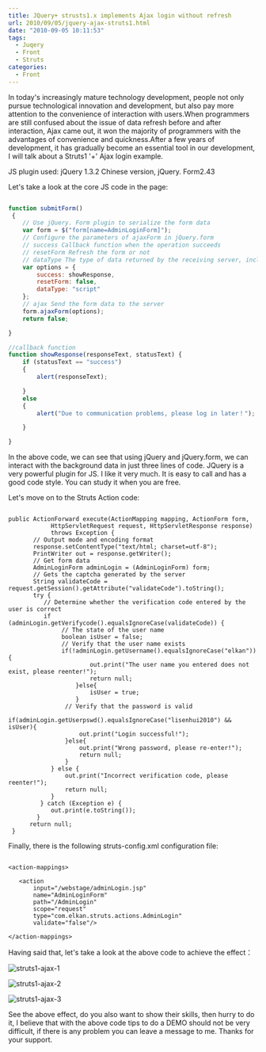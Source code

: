 ```yaml
---
title: JQuery+ strusts1.x implements Ajax login without refresh
url: 2010/09/05/jquery-ajax-struts1.html
date: "2010-09-05 10:11:53"
tags: 
  - Juqery
  - Front
  - Struts
categories:
  - Front
---
```


In today's increasingly mature technology development, people not only pursue technological innovation and development, but also pay more attention to the convenience of interaction with users.When programmers are still confused about the issue of data refresh before and after interaction, Ajax came out, it won the majority of programmers with the advantages of convenience and quickness.After a few years of development, it has gradually become an essential tool in our development, I will talk about a Struts1 '+' Ajax login example.

<!--more-->

JS plugin used: jQuery 1.3.2 Chinese version, jQuery. Form2.43

Let's take a look at the core JS code in the page:

```javascript

function submitForm()
 {
    // Use jQuery. Form plugin to serialize the form data   
    var form = $("form[name=AdminLoginForm]");
    // Configure the parameters of ajaxForm in jQuery.form 
    // success Callback function when the operation succeeds   
    // resetForm Refresh the form or not   
    // dataType The type of data returned by the receiving server, including script, XML, JSON, etc   
    var options = {
        success: showResponse,
        resetForm: false,
        dataType: "script"
    };
    // ajax Send the form data to the server  
    form.ajaxForm(options);
    return false;

}

//callback function  
function showResponse(responseText, statusText) {
    if (statusText == "success")
    {
        alert(responseText);

    }
    else
    {
        alert("Due to communication problems, please log in later！");

    }

}

```

In the above code, we can see that using jQuery and jQuery.form, we can interact with the background data in just three lines of code.
JQuery is a very powerful plugin for JS. I like it very much. It is easy to call and has a good code style.
You can study it when you are free.

Let's move on to the Struts Action code:

```

public ActionForward execute(ActionMapping mapping, ActionForm form,           
            HttpServletRequest request, HttpServletResponse response)           
            throws Exception {           
       // Output mode and encoding format           
       response.setContentType("text/html; charset=utf-8");           
       PrintWriter out = response.getWriter();           
       // Get form data           
       AdminLoginForm adminLogin = (AdminLoginForm) form;           
       // Gets the captcha generated by the server           
       String validateCode = request.getSession().getAttribute("validateCode").toString();           
       try {           
          // Determine whether the verification code entered by the user is correct           
          if (adminLogin.getVerifycode().equalsIgnoreCase(validateCode)) {           
               // The state of the user name           
               boolean isUser = false;           
               // Verify that the user name exists           
               if(!adminLogin.getUsername().equalsIgnoreCase("elkan")){           
                       out.print("The user name you entered does not exist, please reenter!");           
                       return null;           
                   }else{           
                       isUser = true;           
                   }           
                // Verify that the password is valid           
               if(adminLogin.getUserpswd().equalsIgnoreCase("lisenhui2010") && isUser){           
                    out.print("Login successful!");           
                }else{           
                    out.print("Wrong password, please re-enter!");           
                    return null;           
                }           
            } else {           
                out.print("Incorrect verification code, please reenter!");           
                return null;           
            }                      
         } catch (Exception e) {           
            out.print(e.toString());           
        }           
      return null;           
 }

```

Finally, there is the following struts-config.xml configuration file:

```

<action-mappings>    
   
   <action         
       input="/webstage/adminLogin.jsp"       
       name="AdminLoginForm"       
       path="/AdminLogin"       
       scope="request"       
       type="com.elkan.struts.actions.AdminLogin"       
       validate="false"/>  
     
</action-mappings>

```

Having said that, let's take a look at the above code to achieve the effect：

![struts1-ajax-1](http://siteimgs.lisenhui.cn/2010/09-05-struts1-ajax-1.jpg)

![struts1-ajax-2](http://siteimgs.lisenhui.cn/2010/09-05-struts1-ajax-2.jpg)

![struts1-ajax-3](http://siteimgs.lisenhui.cn/2010/09-05-struts1-ajax-3.jpg)


See the above effect, do you also want to show their skills, then hurry to do it, I believe that with the above code tips to do a DEMO should not be very difficult, if there is any problem you can leave a message to me.
Thanks for your support.